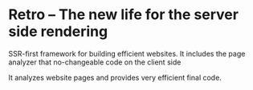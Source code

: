 # Retro – The new life for the server side rendering

SSR-first framework for building efficient websites. It includes the page analyzer that no-changeable code on the client side

It analyzes website pages and provides very efficient final code.
